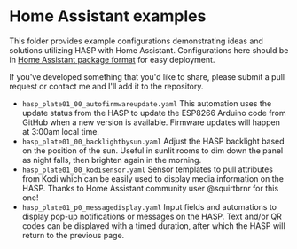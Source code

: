 # Home Assistant examples

This folder provides example configurations demonstrating ideas and solutions utilizing HASP with Home Assistant.  Configurations here should be in [Home Assistant package format](https://www.home-assistant.io/docs/configuration/packages/) for easy deployment.

If you've developed something that you'd like to share, please submit a pull request or contact me and I'll add it to the repository.

* `hasp_plate01_00_autofirmwareupdate.yaml` This automation uses the update status from the HASP to update the ESP8266 Arduino code from GitHub when a new version is available.  Firmware updates will happen at 3:00am local time.
* `hasp_plate01_00_backlightbysun.yaml` Adjust the HASP backlight based on the position of the sun.  Useful in sunlit rooms to dim down the panel as night falls, then brighten again in the morning.
* `hasp_plate01_00_kodisensor.yaml` Sensor templates to pull attributes from Kodi which can be easily used to display media information on the HASP.  Thanks to Home Assistant community user @squirtbrnr for this one!
* `hasp_plate01_p0_messagedisplay.yaml` Input fields and automations to display pop-up notifications or messages on the HASP.  Text and/or QR codes can be displayed with a timed duration, after which the HASP will return to the previous page.
